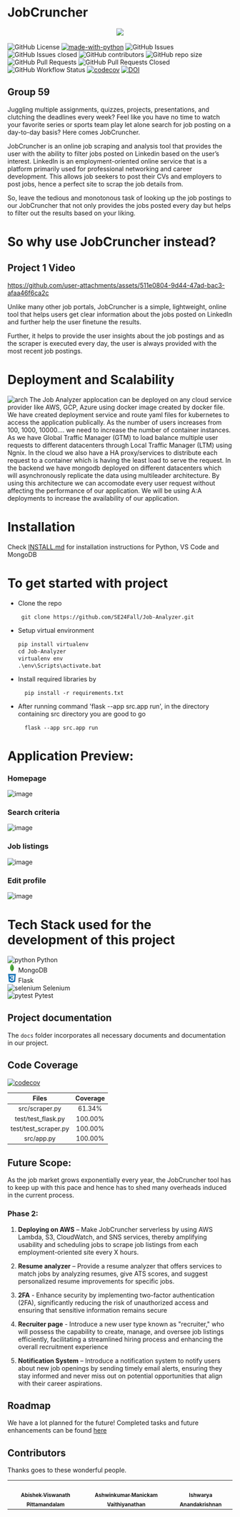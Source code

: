 # JobCruncher


<p align="center">
<img src="https://user-images.githubusercontent.com/52947925/194793741-d5de162e-f915-4187-b463-24300f0ab215.gif">
</p>





![GitHub License](https://img.shields.io/github/license/SE24Fall/Job-Analyzer)
[![made-with-python](https://img.shields.io/badge/Made%20with-Python-1f425f.svg)](https://www.python.org/)
![GitHub Issues](https://img.shields.io/github/issues/SE24Fall/Job-Analyzer)
![GitHub Issues closed](https://img.shields.io/github/issues-closed/SE24Fall/Job-Analyzer)
![GitHub contributors](https://img.shields.io/github/contributors/SE24Fall/Job-Analyzer)
![GitHub repo size](https://img.shields.io/github/repo-size/SE24Fall/Job-Analyzer)
![GitHub Pull Requests](https://img.shields.io/github/issues-pr/SE24Fall/Job-Analyzer)
![GitHub Pull Requests Closed](https://img.shields.io/github/issues-pr-closed/SE24Fall/Job-Analyzer)
![GitHub Workflow Status](https://img.shields.io/github/workflow/status/TejasPrabhu/Job-Analyzer/unit-tests)
[![codecov](https://codecov.io/gh/TejasPrabhu/Job-Analyzer/branch/main/graph/badge.svg)](https://codecov.io/gh/TejasPrabhu/Job-Analyzer)
[![DOI](https://zenodo.org/badge/555471755.svg)](https://zenodo.org/badge/latestdoi/555471755)


## Group 59
Juggling multiple assignments, quizzes, projects, presentations, and clutching the deadlines every week? Feel like you have no time to watch your favorite series or sports team play let alone search for job posting on a day-to-day basis? Here comes JobCruncher.

JobCruncher is an online job scraping and analysis tool that provides the user with the ability to filter jobs posted on Linkedin based on the user’s interest. LinkedIn is an employment-oriented online service that is a platform primarily used for professional networking and career development. This allows job seekers to post their CVs and employers to post jobs, hence a perfect site to scrap the job details from.

So, leave the tedious and monotonous task of looking up the job postings to our JobCruncher that not only provides the jobs posted every day but helps to filter out the results based on your liking.

# So why use JobCruncher instead?

## Project 1 Video
https://github.com/user-attachments/assets/511e0804-9d44-47ad-bac3-afaa46f6ca2c

Unlike many other job portals, JobCruncher is a simple, lightweight, online tool that helps users get clear information about the jobs posted on LinkedIn and further help the user finetune the results.

Further, it helps to provide the user insights about the job postings and as the scraper is executed every day, the user is always provided with the most recent job postings.

# Deployment and Scalability
![arch](https://user-images.githubusercontent.com/57044378/205757699-815515cd-a07b-4d64-8ca5-f61f9e82c080.jpg)
The Job Analyzer applocation can be deployed on any cloud service provider like AWS, GCP, Azure using docker image created by docker file. We have created deployment service and route yaml files for kubernetes to access the application publically. As the number of users increases from 100, 1000, 10000.... we need to increase the number of container instances. As we have Global Traffic Manager (GTM) to load balance multiple user requests to different datacenters through Local Traffic Manager (LTM) using Ngnix. In the cloud we also have a HA proxy/services to distribute each request to a container which is having the least load to serve the request. In the backend we have mongodb deployed on different datacenters which will asynchronously replicate the data using multileader architecture. By using this architecture we can accomodate every user request without affecting the performance of our application. We will be using A:A deployments to increase the availability of our application.

# Installation

Check [INSTALL.md](https://github.com/SE24Fall/Job-Analyzer/blob/main/INSTALL.md) for installation instructions for Python, VS Code and MongoDB

# To get started with project
* Clone the repo
   ```
    git clone https://github.com/SE24Fall/Job-Analyzer.git
  
  ```
* Setup virtual environment
  ```
  pip install virtualenv
  cd Job-Analyzer
  virtualenv env
  .\env\Scripts\activate.bat
  ```
* Install required libraries by 
  
  ```
    pip install -r requirements.txt
  
  ```

* After running command 'flask --app src.app run', in the directory containing src directory you are good to go
  
  ```
    flask --app src.app run

  ```
  
# Application Preview:

### Homepage
![image](https://github.com/user-attachments/assets/f0f31843-3bd6-4f89-9485-686f66247c0c)

### Search criteria
![image](https://github.com/user-attachments/assets/5097927c-ec9e-42b2-8dd2-16b687c291fa)

### Job listings
![image](https://github.com/user-attachments/assets/a8888418-8529-4bac-a8cd-5df118c6d605)

### Edit profile
![image](https://github.com/user-attachments/assets/ee06b892-783c-488d-b40d-cb62e0461f37)

# Tech Stack used for the development of this project
 
 <img src="https://upload.wikimedia.org/wikipedia/commons/c/c3/Python-logo-notext.svg" alt="python" width="20" height="20"/> Python </br>
 <img src="https://raw.githubusercontent.com/devicons/devicon/master/icons/mongodb/mongodb-original.svg" alt="mongo" width="20" height="20"/> MongoDB </br>
 <img src="https://raw.githubusercontent.com/devicons/devicon/master/icons/css3/css3-plain.svg" alt="flask" width="20" height="20"> Flask </br>
 <img src="https://user-images.githubusercontent.com/52947925/194781771-ccf8e200-6b64-41ae-9eac-65f73367f377.svg" alt="selenium" width="20" height="20"> Selenium </br>
 <img src="https://user-images.githubusercontent.com/52947925/194781751-eb3701f1-3770-45d0-824d-721e73711111.svg" alt="pytest" width="20" height="20"> Pytest </br> 

## Project documentation

The `docs` folder incorporates all necessary documents and documentation in our project.

## Code Coverage

[![codecov](https://codecov.io/gh/TejasPrabhu/Job-Analyzer/branch/main/graph/badge.svg)](https://codecov.io/gh/TejasPrabhu/Job-Analyzer)


| Files | Coverage    |
| :---:   | :---: |
|src/scraper.py      |	61.34%  |
|test/test_flask.py  |	100.00% |	
|test/test_scraper.py|	100.00% |	
|src/app.py          |	100.00% |
 

## Future Scope:
   As the job market grows exponentially every year, the JobCruncher tool has to keep up with this pace and hence has to shed many overheads induced in the current process.
   
### Phase 2:
  1.	**Deploying on AWS** – Make JobCruncher serverless by using AWS Lambda, S3, CloudWatch, and SNS services, thereby amplifying usability and scheduling jobs to scrape job listings from each employment-oriented site every X hours.

  2.	**Resume analyzer** – Provide a resume analyzer that offers services to match jobs by analyzing resumes, give ATS scores, and suggest personalized resume improvements for specific jobs.
  
  3.	**2FA** - Enhance security by implementing two-factor authentication (2FA), significantly reducing the risk of unauthorized access and ensuring that sensitive information remains secure

  4.	**Recruiter page** - Introduce a new user type known as "recruiter," who will possess the capability to create, manage, and oversee job listings efficiently, facilitating a streamlined hiring process and enhancing the overall recruitment experience

  5.	**Notification System** – Introduce a notification system to notify users about new job openings by sending timely email alerts, ensuring they stay informed and never miss out on potential opportunities that align with their career aspirations.

## Roadmap
We have a lot planned for the future! Completed tasks and future enhancements can be found [here](https://github.com/orgs/SE24Fall/projects/1)

## Contributors
Thanks goes to these wonderful people. 

<table>
  <tr>
    <td align="center"><a href="https://github.com/abivis2k"><img src="https://avatars.githubusercontent.com/u/81951099?s=400&v=4" width="100px;" alt=""/><br/><sub><b>Abishek Viswanath Pittamandalam</b></sub></a></td>
    <td align="center"><a href="https://github.com/ashwinchelsea14"><img src="https://avatars.githubusercontent.com/u/75059607?s=400&v=4" width="100px;" alt=""/><br/><sub><b>Ashwinkumar Manickam Vaithiyanathan</b></sub></a></td>
    <td align="center"><a href="https://github.com/ishwarya0103"><img src="https://avatars.githubusercontent.com/u/179175525?s=400&v=4" width="100px;" alt=""/><br/><sub><b>Ishwarya Anandakrishnan</b></sub></a></td>
  </tr>
</table>

